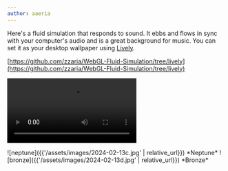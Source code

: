 ```yaml
---
author: aaeria
---
```


Here's a fluid simulation that responds to sound. It ebbs and flows in sync with your computer's audio and is a great background for music. You can set it as your desktop wallpaper using [Lively](https://github.com/rocksdanister/lively).

[https://github.com/zzaria/WebGL-Fluid-Simulation/tree/lively](https://github.com/zzaria/WebGL-Fluid-Simulation/tree/lively)

<video controls><source src="{{'/assets/images/2024-02-13a.webm' | relative_url}}"></video>

<div class="gallery-2" markdown="1">
<span>
![neptune]({{'/assets/images/2024-02-13c.jpg' | relative_url}})
*Neptune*
</span>
<span>
![bronze]({{'/assets/images/2024-02-13d.jpg' | relative_url}})
*Bronze*
</span>
</div>